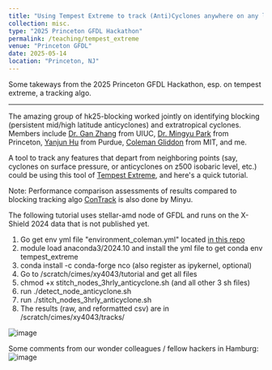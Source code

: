 ```yaml
---
title: "Using Tempest Extreme to track (Anti)Cyclones anywhere on any level surfaces!"
collection: misc.
type: "2025 Princeton GFDL Hackathon"
permalink: /teaching/tempest_extreme
venue: "Princeton GFDL"
date: 2025-05-14
location: "Princeton, NJ"
---
```


Some takeways from the 2025 Princeton GFDL Hackathon, esp. on tempest extreme, a tracking algo.

---

The amazing group of hk25-blocking worked jointly on identifying blocking (persistent mid/high latitude anticyclones) and extratropical cyclones. 
Members include [Dr. Gan Zhang](https://climas.illinois.edu/directory/profile/gzhang13) from UIUC, [Dr. Mingyu Park](https://mingyupark.scholar.princeton.edu/) from Princeton, [Yanjun Hu](https://scholar.google.com/citations?user=YIl2UewAAAAJ&hl=zh-CN) from Purdue, [Coleman Gliddon](https://cjgliddon.github.io/) from MIT, and me.

A tool to track any features that depart from neighboring points (say, cyclones on surface pressure, or anticyclones on z500 isobaric level, etc.) could be using
this tool of [Tempest Extreme](https://gmd.copernicus.org/articles/14/5023/2021/), and here's a quick tutorial.

Note: Performance comparison assessments of results compared to blocking tracking algo [ConTrack](https://github.com/steidani/ConTrack) is also done by Minyu.

The following tutorial uses stellar-amd node of GFDL and runs on the X-Shield 2024 data that is not published yet.

1. Go get env yml file "environment_coleman.yml" located [in this repo](https://github.com/cjgliddon/hackathon25_blocking/tree/main/tempest_extreme)
2. module load anaconda3/2024.10 and install the yml file to get conda env tempest_extreme
3. conda install -c conda-forge nco (also register as ipykernel, optional)
4. Go to /scratch/cimes/xy4043/tutorial and get all files
5. chmod +x stitch_nodes_3hrly_anticyclone.sh (and all other 3 sh files)
6. run  ./detect_node_anticyclone.sh 
7. run  ./stitch_nodes_3hrly_anticyclone.sh
8. The results (raw, and reformatted csv) are in /scratch/cimes/xy4043/tracks/

![image](https://github.com/user-attachments/assets/97be3fbd-cde0-43d9-9fca-e280d686d4f0)

Some comments from our wonder colleagues / fellow hackers in Hamburg:
![image](https://github.com/user-attachments/assets/33235014-dfbe-46ac-8c93-bf38cbdf58d0)


